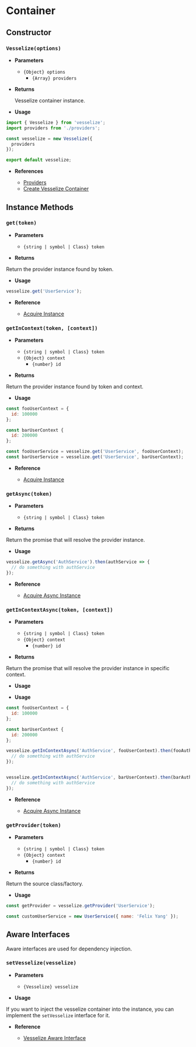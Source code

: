 # Container

## Constructor

### `Vesselize(options)`

- **Parameters**

  - `{Object} options`
    - `{Array} providers`

- **Returns**

  Vesselize container instance.

- **Usage**

```js
import { Vesselize } from 'vesselize';
import providers from './providers';

const vesselize = new Vesselize({
  providers
});

export default vesselize;
```

- **References**

  - [Providers](./providers.md)
  - [Create Vesselize Container](../guide/container.md#create-container)

## Instance Methods

### `get(token)`

- **Parameters**

  - `{string | symbol | Class} token`

- **Returns**

Return the provider instance found by token.

- **Usage**

```js
vesselize.get('UserService');
```

- **Reference**

  - [Acquire Instance](../guide/container.md#acquire-instance)

### `getInContext(token, [context])`

- **Parameters**

  - `{string | symbol | Class} token`
  - `{Object} context`
    - `{number} id`

- **Returns**

Return the provider instance found by token and context.

- **Usage**

```js
const fooUserContext = {
  id: 100000
};

const barUserContext {
  id: 200000
};

const fooUserService = vesselize.get('UserService', fooUserContext);
const barUserService = vesselize.get('UserService', barUserContext);
```

- **Reference**

  - [Acquire Instance](../guide/container.md#acquire-instance)

### `getAsync(token)`

- **Parameters**

  - `{string | symbol | Class} token`

- **Returns**

Return the promise that will resolve the provider instance.

- **Usage**

```js
vesselize.getAsync('AuthService').then(authService => {
  // do something with authService
});
```

- **Reference**

  - [Acquire Async Instance](../guide/container.md#acquire-async-instance)

### `getInContextAsync(token, [context])`

- **Parameters**

  - `{string | symbol | Class} token`
  - `{Object} context`
    - `{number} id`

- **Returns**

Return the promise that will resolve the provider instance in specific context.

- **Usage**

* **Usage**

```js
const fooUserContext = {
  id: 100000
};

const barUserContext {
  id: 200000
};

vesselize.getInContextAsync('AuthService', fooUserContext).then(fooAuthService => {
  // do something with authService
});


vesselize.getInContextAsync('AuthService', barUserContext).then(barAuthService => {
  // do something with authService
});
```

- **Reference**

  - [Acquire Async Instance](../guide/container.md#acquire-async-instance)

### `getProvider(token)`

- **Parameters**

  - `{string | symbol | Class} token`
  - `{Object} context`
    - `{number} id`

- **Returns**

Return the source class/factory.

- **Usage**

```js
const getProvider = vesselize.getProvider('UserService');

const customUserService = new UserService({ name: 'Felix Yang' });
```

## Aware Interfaces

Aware interfaces are used for dependency injection.

### `setVesselize(vesselize)`

- **Parameters**

  - `{Vesselize} vesselize`

- **Usage**

If you want to inject the vesselize container into the instance, you can implement the `setVesselize` interface for it.

- **Reference**

  - [Vesselize Aware Interface](../guide/dependencies.md#setvesselize)
